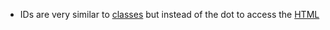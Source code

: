 - IDs are very similar to [classes](classes.md) but instead of the dot to access the [HTML](contents-html.md)